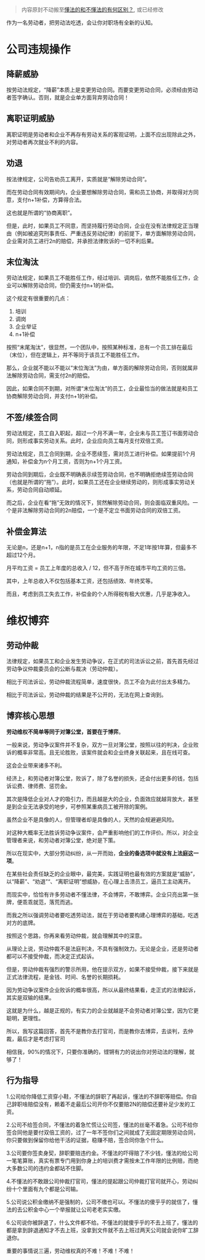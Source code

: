 > 内容原封不动搬至[懂法的和不懂法的有何区别？](https://www.zhihu.com/question/28601869/answer/1179435960), 或已经修改

作为一名劳动者，把劳动法吃透，会让你对职场有全新的认知。

# 公司违规操作

## 降薪威胁

按劳动法规定，“降薪”本质上是变更劳动合同。而要变更劳动合同，必须经由劳动者签字确认。否则，就是企业单方面背弃劳动合同！

## 离职证明威胁

离职证明是劳动者和企业不再存有劳动关系的客观证明，上面不应出现除此之外，对劳动者再次就业不利的内容。

## 劝退

按法律规定，公司告劝员工离开，实质就是“解除劳动合同”。

而在劳动合同有效期间内，企业要想解除劳动合同，需和员工协商，并取得对方同意，支付n+1补偿，方算得合法。

这也就是所谓的“协商离职”。

但是，此时，如果员工不同意，而坚持履行劳动合同，企业在没有法律规定正当理由（例如被追究刑事责任、严重违反劳动纪律）的前提下，单方面解除劳动合同，企业需对员工进行2n的赔偿，并承担法律败诉的一切不利后果。

## 末位淘汰

劳动法规定，如果员工不能胜任工作，经过培训、调岗后，依然不能胜任工作，企业可以解除劳动合同，但仍需支付n+1的补偿。

这个规定有很重要的几点：

1. 培训
2. 调岗
3. 企业举证
4. n+1补偿

按照“末尾淘汰”，很显然，一个团队中，按照某种标准，总有一个员工排在最后（末位），但在逻辑上，并不等同于该员工不能胜任工作。

那么，企业就不能以不能以“末位淘汰”为由，单方面的解除劳动合同，否则就属非法解除劳动合同，需支付2n的赔偿。

因此，如果合同不到期，对所谓“末位淘汰”的员工，企业最恰当的做法就是和员工协商解除劳动合同，并支付n+1的补偿。

## 不签/续签合同

劳动法规定，员工自入职起，超过一个月不满一年，企业未与员工签订书面劳动合同，则形成事实劳动关系。此时，企业应向员工每月支付双倍工资。

劳动法规定，员工合同到期，企业不愿续签，需对员工进行补偿。如果提前1个月通知，补偿金为n个月工资，否则为n+1个月工资。

劳动合同到期后，企业既不明确表示续签劳动合同，也不明确拒绝续签劳动合同（也就是所谓的“拖”）。此时，如果员工还在企业继续劳动的，则形成事实劳动关系，劳动合同自动顺延。

而之后，企业在看“拖”无效的情况下，贸然解除劳动合同，则会面临双重风险。一个是非法解除劳动合同的2n赔偿，一个是不定立书面劳动合同的双倍工资。

## 补偿金算法

无论是n，还是n+1，n指的是员工在企业服务的年限，不足1年按1年算，但最多不超过12个月。

月平均工资 = 员工上年度的总收入 / 12，但不高于所在城市平均工资的三倍。

其中，上年总收入不仅包括基本工资，还包括绩效、年终奖等。

而且，考虑到员工失去工作，补偿金的个人所得税有极大优惠，几乎是净收入。

# 维权博弈

## 劳动仲裁

法律规定，如果员工和企业发生劳动争议，在正式的司法诉讼之前，首先首先经过劳动争议仲裁委员会的公断与裁决（劳动仲裁）。

相比于司法诉讼，劳动仲裁流程简单，速度很快，员工不会为此付出太多精力。

相比于司法诉讼，劳动仲裁的结果是不公开的，无法在网上查询到。

## 博弈核心思想

**劳动维权不简单等同于对簿公堂，首要在于博弈**。

一般来说，劳动争议案件并不复杂，双方一旦对薄公堂，按照以往的判决，企业败诉的概率非常高。且无论胜败，该案件就会和企业终身关联起来，且在线可查。

这会企业带来诸多不利。

经济上，和劳动者对簿公堂，败诉了，除了名誉的损失，还会付出更多的钱，包括诉讼费、律师费、惩罚金。

其次是降低企业对人才的吸引力，而且越是大的企业，负面效应就越背放大，甚至是到企业无法承受的地步，可参照某重病员工被开除的案例。

虽然企业不是具像的人，但管理者却是具像的人，天然的会规避避风险。

对这种大概率无法胜诉劳动争议案件，会严重影响他们的工作评价。所以，对企业管理者来说，和劳动者对簿公堂，绝对是下策。

所以在现实中，大部分劳动纠纷，从一开而始，**企业的备选项中就没有上法庭这一项**。

在某些社会责任缺乏的企业眼中，最完美，实践证明也最有效的方案就是“威胁”，以“降薪”、“劝退”“、“离职证明”想威胁，在心理上击溃员工，逼员工主动离开。

而现实中，恰恰有许多劳动者不懂法律，不会博弈，不敢博弈。企业只亮出第一张牌，便乖乖就范，落荒而逃。

而我之所以强调劳动者要吃透劳动法，就在于劳动者要构建心理博弈的基础，吃透对方的底牌。

按照这个思路，你再来看劳动仲裁，就会理解其中的深意。

从理论上说，劳动仲裁不是法庭判决，不具有强制效力。无论是企业，还是劳动者都可以不接受仲裁，而决定正式起诉。

但是，劳动仲裁有强烈的警示所用，他在提示双方，如果不接受仲裁，接下来就是正式法律流程，是金钱、时间、名誉的长期损耗。

因为劳动争议案件企业败诉的概率很高，所以从最终结果看，走正式的法律起诉，其实是双输的结果。

这就是为什么，越是正规的，有实力的企业就越是不会劳动者对簿公堂，因为它更聪明，更理性。

所以，我写这篇回答，首先不是教你去打官司，而是教你去博弈，去谈判，去仲裁，最后才是考虑打官司

相信我，90%的情况下，只要你准确的，铿锵有力的说出你对劳动法的理解，就够了！

## 行为指导

1.公司给你降低工资穿小鞋，不懂法的辞职了再起诉，懂法的不辞职等赔偿。你自己辞职啥赔偿没有，赖着不走最后公司开你不仅要赔2N的赔偿还要补足少发的工资。

2.公司不给签合同，不懂法的着急忙慌让公司签，懂法的丝毫不着急。公司不给你签合同他是要付双倍工资的，过了一年不签你们之间就成了无固定期限劳动合同，你只要做到保留你给他干活的证据，稳赚不赔，签合同你急个什么。

3.公司要你签卖身契，辞职要赔违约金。不懂法的吓得赔了不少钱，懂法的给公司一笔笔算账，真实有票专门用到你身上的培训费才需按未工作年限的比例赔，而绝大多数公司的违约金都站不住脚。

4.不懂法的不敢跟公司仲裁打官司，懂法的提起跟公司仲裁打官司就开心，劳动纠纷十个里面有九个都是公司输。

5.公司说公积金缴纳不是强制的，公司不缴也可以。不懂法的傻乎乎的就信了，懂法的去公积金中心一个举报就让公司老老实实缴。

6.公司说你被辞退了，什么文件都不给。不懂法的就傻乎乎的不去上班了，懂法的都是拿到辞退通知才不去上班，没拿到文件就不去上班过两天公司就会说你旷工辞退你。

重要的事情说三遍，劳动维权真的不难！不难！不难！